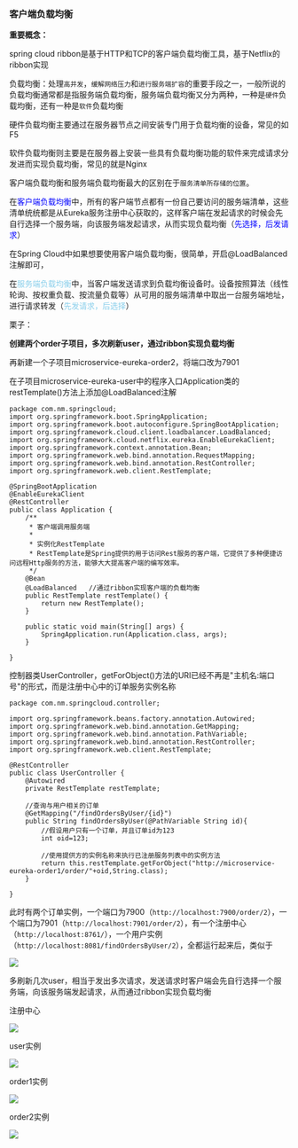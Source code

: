 ### 客户端负载均衡

<strong>重要概念：</strong>

spring cloud ribbon是基于HTTP和TCP的客户端负载均衡工具，基于Netflix的ribbon实现

负载均衡：处理`高并发`，`缓解网络压力`和`进行服务端扩容`的重要手段之一，一般所说的负载均衡通常都是指服务端负载均衡，服务端负载均衡又分为两种，一种是`硬件`负载均衡，还有一种是`软件`负载均衡

硬件负载均衡主要通过在服务器节点之间安装专门用于负载均衡的设备，常见的如F5

软件负载均衡则主要是在服务器上安装一些具有负载均衡功能的软件来完成请求分发进而实现负载均衡，常见的就是Nginx

客户端负载均衡和服务端负载均衡最大的区别在于`服务清单所存储的位置`。

在<span style="color:blue">客户端负载均衡</span>中，所有的客户端节点都有一份自己要访问的服务端清单，这些清单统统都是从Eureka服务注册中心获取的，这样客户端在发起请求的时候会先自行选择一个服务端，向该服务端发起请求，从而实现负载均衡（<span style="color:blue">先选择，后发请求</span>）

在Spring Cloud中如果想要使用客户端负载均衡，很简单，开启@LoadBalanced注解即可，

在<span style="color:skyblue">服务端负载均衡</span>中，当客户端发送请求到负载均衡设备时。设备按照算法（线性轮询、按权重负载、按流量负载等）从可用的服务端清单中取出一台服务端地址，进行请求转发（<span style="color:skyblue">先发请求，后选择</span>）

栗子：

<strong>创建两个order子项目，多次刷新user，通过ribbon实现负载均衡</strong>

再新建一个子项目microservice-eureka-order2，将端口改为7901

在子项目microservice-eureka-user中的程序入口Application类的restTemplate()方法上添加@LoadBalanced注解
```
package com.nm.springcloud;
import org.springframework.boot.SpringApplication;
import org.springframework.boot.autoconfigure.SpringBootApplication;
import org.springframework.cloud.client.loadbalancer.LoadBalanced;
import org.springframework.cloud.netflix.eureka.EnableEurekaClient;
import org.springframework.context.annotation.Bean;
import org.springframework.web.bind.annotation.RequestMapping;
import org.springframework.web.bind.annotation.RestController;
import org.springframework.web.client.RestTemplate;

@SpringBootApplication
@EnableEurekaClient
@RestController
public class Application {
    /**
     * 客户端调用服务端
     *
     * 实例化RestTemplate
     * RestTemplate是Spring提供的用于访问Rest服务的客户端，它提供了多种便捷访问远程Http服务的方法，能够大大提高客户端的编写效率。
     */
    @Bean
    @LoadBalanced   //通过ribbon实现客户端的负载均衡
    public RestTemplate restTemplate() {
        return new RestTemplate();
    }

    public static void main(String[] args) {
        SpringApplication.run(Application.class, args);
    }

}
```

控制器类UserController，getForObject()方法的URI已经不再是"主机名:端口号"的形式，而是注册中心中的订单服务实例名称
```
package com.nm.springcloud.controller;

import org.springframework.beans.factory.annotation.Autowired;
import org.springframework.web.bind.annotation.GetMapping;
import org.springframework.web.bind.annotation.PathVariable;
import org.springframework.web.bind.annotation.RestController;
import org.springframework.web.client.RestTemplate;

@RestController
public class UserController {
    @Autowired
    private RestTemplate restTemplate;

    //查询与用户相关的订单
    @GetMapping("/findOrdersByUser/{id}")
    public String findOrdersByUser(@PathVariable String id){
        //假设用户只有一个订单，并且订单id为123
        int oid=123;

        //使用提供方的实例名称来执行已注册服务列表中的实例方法
        return this.restTemplate.getForObject("http://microservice-eureka-order1/order/"+oid,String.class);
    }

}
```

此时有两个订单实例，一个端口为7900（`http://localhost:7900/order/2`），一个端口为7901（`http://localhost:7901/order/2`），有一个注册中心（`http://localhost:8761/`），一个用户实例（`http://localhost:8081/findOrdersByUser/2`），全都运行起来后，类似于

![](http://chenchen7.oss-cn-shanghai.aliyuncs.com/20190720235922.png)

多刷新几次user，相当于发出多次请求，发送请求时客户端会先自行选择一个服务端，向该服务端发起请求，从而通过ribbon实现负载均衡

注册中心

![](http://chenchen7.oss-cn-shanghai.aliyuncs.com/20190721000104.png)

user实例

![](http://chenchen7.oss-cn-shanghai.aliyuncs.com/20190721000043.png)

order1实例

![](http://chenchen7.oss-cn-shanghai.aliyuncs.com/20190721000011.png)

order2实例

![](http://chenchen7.oss-cn-shanghai.aliyuncs.com/20190721000029.png)

